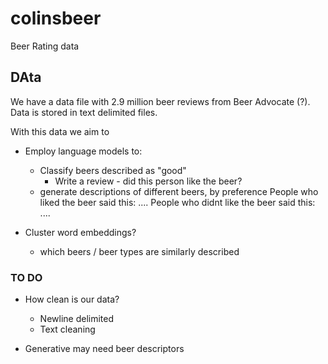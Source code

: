 # colinsbeer

Beer Rating data


## DAta

We have a data file with 2.9 million beer reviews from Beer Advocate (?). Data is stored in text delimited files. 

With this data we aim to

- Employ language models to: 
    - Classify beers described as "good"
        - Write a review - did this person like the beer?
    - generate descriptions of different beers, by preference
        People who liked the beer said this: ....
        People who didnt like the beer said this: ....


- Cluster word embeddings?
    - which beers / beer types are similarly described

### TO DO

- How clean is our data?
    - Newline delimited
    - Text cleaning

- Generative may need beer descriptors




  
